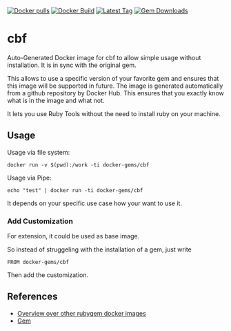 [![Docker pulls](https://img.shields.io/docker/pulls/rubygem/cbf.svg)](https://hub.docker.com/r/rubygem/cbf/)
[![Docker Build](https://img.shields.io/docker/automated/rubygem/cbf.svg)](https://hub.docker.com/r/rubygem/cbf/)
[![Latest Tag](https://img.shields.io/github/tag/docker-rubygem/cbf.svg)](https://hub.docker.com/r/rubygem/cbf/)
[![Gem Downloads](https://img.shields.io/gem/dt/cbf.svg)](https://rubygems.org/gems/cbf/)
# cbf

Auto-Generated Docker image for cbf to allow simple usage without installation.
It is in sync with the original gem.

This allows to use a specific version of your favorite gem and ensures that this image will be supported in future.
The image is generated automatically from a github repository by Docker Hub.
This ensures that you exactly know what is in the image and what not.

It lets you use Ruby Tools without the need to install ruby on your machine.

## Usage

Usage via file system:

`docker run -v $(pwd):/work -ti docker-gems/cbf`

Usage via Pipe:

`echo "test" | docker run -ti docker-gems/cbf`

It depends on your specific use case how your want to use it.

### Add Customization

For extension, it could be used as base image.

So instead of struggeling with the installation of a gem, just write

`FROM docker-gems/cbf`

Then add the customization.

## References

 - [Overview over other rubygem docker images](https://github.com/thinkbot/docker-rubygem)
 - [Gem](https://rubygems.org/gems/cbf/)
